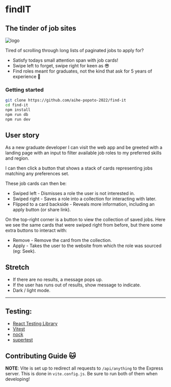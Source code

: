 # findIT

## The tinder of job sites

![logo](https://user-images.githubusercontent.com/5098581/205482737-8c87a22b-7305-4a3f-99fc-d3e53348d25d.png)

Tired of scrolling through long lists of paginated jobs to apply for?

- Satisfy todays small attention span with job cards!
- Swipe left to forget, swipe right for keen as :sunglasses:
- Find roles meant for graduates, not the kind that ask for 5 years of experience :grimacing:

### Getting started

```bash
git clone https://github.com/aihe-popoto-2022/find-it
cd find-it
npm install
npm run db
npm run dev
```

## User story

As a new graduate developer I can visit the web app and be greeted with a landing page with an input to filter available job roles to my preferred skills and region.

I can then click a button that shows a stack of cards representing jobs matching any preferences set.

These job cards can then be:

- Swiped left - Dismisses a role the user is not interested in.
- Swiped right - Saves a role into a collection for interacting with later.
- Flipped to a card backside - Reveals more information, including an apply button (or share link).

On the top-right corner is a button to view the collection of saved jobs. Here we see the same cards that were swiped right from before, but there some extra buttons to interact with:

- Remove - Remove the card from the collection.
- Apply - Takes the user to the website from which the role was sourced (eg: Seek).

## Stretch

- If there are no results, a message pops up.
- If the user has runs out of results, show message to indicate.
- Dark / light mode.

---

## Testing:

- [React Testing Library](https://testing-library.com/docs/react-testing-library/intro/)
- [Vitest](https://vitest.dev/)
- [nock](https://github.com/nock/nock)
- [supertest](https://github.com/visionmedia/supertest)

## Contributing Guide 🐱

**NOTE**: Vite is set up to redirect all requests to `/api/anything` to the Express server. This is done in `vite.config.js`. Be sure to run both of them when developing!
